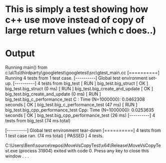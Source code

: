 # This is simply a test showing how c++ use move instead of copy of large return values (which c does..)

# Output

Running main() from c:\a\1\s\thirdparty\googletest\googletest\src\gtest_main.cc
[==========] Running 4 tests from 1 test case.
[----------] Global test environment set-up.
[----------] 4 tests from big_test
[ RUN      ] big_test.big_struct
[       OK ] big_test.big_struct (0 ms)
[ RUN      ] big_test.big_create_and_update
[       OK ] big_test.big_create_and_update (0 ms)
[ RUN      ] big_test.big_c_performance_test
C  : Time (N=1000000): 0.0462308 seconds
[       OK ] big_test.big_c_performance_test (47 ms)
[ RUN      ] big_test.big_cpp_performance_test
Cpp: Time (N=1000000): 0.0253635 seconds
[       OK ] big_test.big_cpp_performance_test (26 ms)
[----------] 4 tests from big_test (74 ms total)

[----------] Global test environment tear-down
[==========] 4 tests from 1 test case ran. (74 ms total)
[  PASSED  ] 4 tests.

C:\Users\Bent\source\repos\MoveVsCopyTest\x64\Release\MoveVsCopyTest.exe (process 31904) exited with code 0.
Press any key to close this window . . .
